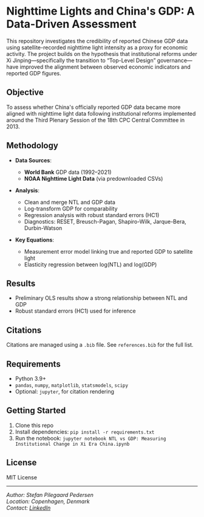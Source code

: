 # Nighttime Lights and China's GDP: A Data-Driven Assessment

This repository investigates the credibility of reported Chinese GDP data using satellite-recorded nighttime light intensity as a proxy for economic activity. The project builds on the hypothesis that institutional reforms under Xi Jinping—specifically the transition to “Top-Level Design” governance—have improved the alignment between observed economic indicators and reported GDP figures.

## Objective

To assess whether China's officially reported GDP data became more aligned with nighttime light data following institutional reforms implemented around the Third Plenary Session of the 18th CPC Central Committee in 2013.

## Methodology

- **Data Sources**:
  - **World Bank** GDP data (1992–2021)
  - **NOAA Nighttime Light Data** (via predownloaded CSVs)
  
- **Analysis**:
  - Clean and merge NTL and GDP data
  - Log-transform GDP for comparability
  - Regression analysis with robust standard errors (HC1)
  - Diagnostics: RESET, Breusch-Pagan, Shapiro-Wilk, Jarque-Bera, Durbin-Watson

- **Key Equations**:
  - Measurement error model linking true and reported GDP to satellite light
  - Elasticity regression between log(NTL) and log(GDP)

## Results

- Preliminary OLS results show a strong relationship between NTL and GDP
- Robust standard errors (HC1) used for inference  

## Citations

Citations are managed using a `.bib` file. See `references.bib` for the full list.

## Requirements

- Python 3.9+
- `pandas`, `numpy`, `matplotlib`, `statsmodels`, `scipy`
- Optional: `jupyter`, for citation rendering

## Getting Started

1. Clone this repo
2. Install dependencies: `pip install -r requirements.txt`
3. Run the notebook: `jupyter notebook NTL vs GDP: Measuring Institutional Change in Xi Era China.ipynb`

## License

MIT License

---

*Author: Stefan Pilegaard Pedersen*  
*Location: Copenhagen, Denmark*  
*Contact: [LinkedIn](https://www.linkedin.com/in/stefan-pilegaard-pedersen)*
